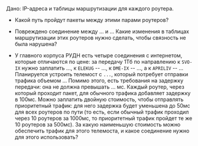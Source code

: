 Дано: IP-адреса и таблицы маршрутизации для каждого роутера.

- Какой путь пройдут пакеты между этими парами роутеров?

- Повреждено соединение между ... и ... Какие изменения в таблицах маршрутизации этих роутеров нужно сделать, чтобы связность не была нарушена?

- У главного корпуса РУДН есть четыре соединения с интернетом, которые отличаются по цене: за передачу 1Тб по направлению к `SVO-IX` нужно заплатить ...,
к `ELEKUG` -- ..., к `DME-IX` -- ..., а к `APRILIV` -- ... Планируется устроить телемост с `...`, который потребует отправки трафика объемом ...
Помимо этого, есть требования на задержку передачи: она не должна превышать ... мс. Каждый роутер, через который проходит пакет, для обычного трафика добавляет задержку в 100мс.
Можно заплатить двойную стоимость, чтобы отправлять приоритетный трафик: для него задержка будет уменьшена до 50мс для всех роутеров по пути (то есть, если обычный трафик проходил через 10 роутеров за 1000мс, то приоритетный трафик пройдет те же 10 роутеров за 500мс). 
За какую наименьшую стоимость можно обеспечить трафик для этого телемоста, и какое соединение нужно для этого использовать?

